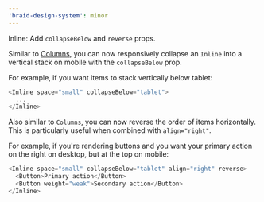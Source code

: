 ```yaml
---
'braid-design-system': minor
---
```


Inline: Add `collapseBelow` and `reverse` props.

Similar to [Columns](https://seek-oss.github.io/braid-design-system/components/Columns), you can now responsively collapse an `Inline` into a vertical stack on mobile with the `collapseBelow` prop.

For example, if you want items to stack vertically below tablet:

```js
<Inline space="small" collapseBelow="tablet">
  ...
</Inline>
```

Also similar to `Columns`, you can now reverse the order of items horizontally. This is particularly useful when combined with `align="right"`.

For example, if you're rendering buttons and you want your primary action on the right on desktop, but at the top on mobile:

```js
<Inline space="small" collapseBelow="tablet" align="right" reverse>
  <Button>Primary action</Button>
  <Button weight="weak">Secondary action</Button>
</Inline>
```
